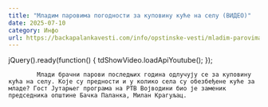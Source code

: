 ```yaml
---
title: "Младим паровима погодности за куповину куће на селу (ВИДЕО)"
date: 2025-07-10
category: Инфо
url: https://backapalankavesti.com/info/opstinske-vesti/mladim-parovima-pogodnosti-za-kupovinu-kuce-na-selu-video/
---
```


jQuery().ready(function() {
                            tdShowVideo.loadApiYoutube(); 
                        });
                        
                    
            Млади брачни парови последњих година одлучују се за куповину кућа на селу. Које су предности и у колико села су обезбеђене куће за младе? Гост Јутарњег програма на РТВ Војводини био је заменик председника општине Бачка Паланка, Милан Крагуљац.
